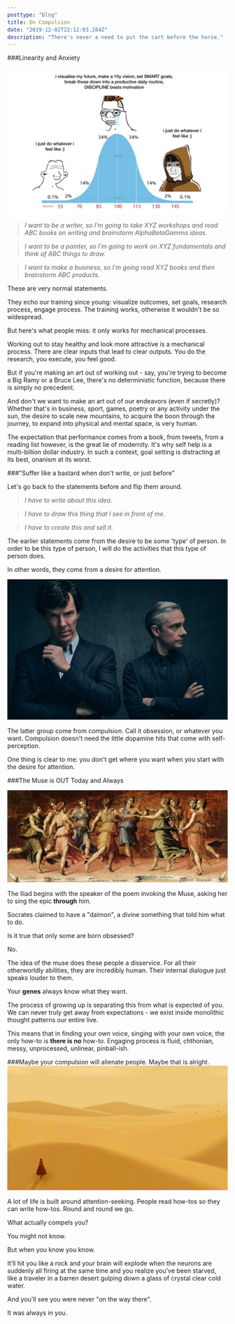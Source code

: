 ```yaml
---
posttype: "blog"
title: On Compulsion
date: "2019-12-02T22:12:03.284Z"
description: "There's never a need to put the cart before the horse."
---
```


###Linearity and Anxiety

![Memes](./memes.jpg)

> *I want to be a writer, so I'm going to take XYZ workshops and read ABC books on writing and brainstorm AlphaBetaGamma ideas.*

> *I want to be a painter, so I’m going to work on XYZ fundamentals and think of ABC things to draw.*

> *I want to make a business, so I’m going read XYZ books and then brainstorm ABC products.*

These are very normal statements.

They echo our training since young: visualize outcomes, set goals, research process, engage process. The training works, otherwise it wouldn't be so widespread.

But here's what people miss: it only works for mechanical processes.

Working out to stay healthy and look more attractive is a mechanical process. There are clear inputs that lead to clear outputs. You do the research, you execute, you feel good.

But if you're making an art out of working out - say, you're trying to become a Big Ramy or a Bruce Lee, there's no deterministic function, because there is simply no precedent.

And don't we want to make an art out of our endeavors (even if secretly)? Whether that's in business, sport, games, poetry or any activity under the sun, the desire to scale new mountains, to acquire the boon through the journey, to expand into physical and mental space, is very human.

The expectation that performance comes from a book, from tweets, from a reading list however, is the great lie of modernity. It's why self help is a multi-billion dollar industry. In such a context, goal setting is distracting at its best, onanism at its worst.

###"Suffer like a bastard when don't write, or just before"

Let's go back to the statements before and flip them around.

> *I have to write about this idea.*

> *I have to draw this thing that I see in front of me.*

> *I have to create this and sell it.*

The earlier statements come from the desire to be some 'type' of person. In order to be this type of person, I will do the activities that this type of person does.

In other words, they come from a desire for attention.

![Sherlock Holmes and Watson](./sherlock.png)


The latter group come from compulsion. Call it obsession, or whatever you want. Compulsion doesn't need the little dopamine hits that come with self-perception.

One thing is clear to me: you don't get where you want when you start with the desire for attention. 

###The Muse is OUT Today and Always

![Muses](./muses.jpg)

The Iliad begins with the speaker of the poem invoking the Muse, asking her to sing the epic **through** him. 

Socrates claimed to have a "daimon", a divine something that told him what to do.

Is it true that only some are born obsessed? 

No.

The idea of the muse does these people a disservice. For all their otherworldly abilities, they are incredibly human. Their internal dialogue just speaks louder to them.

Your **genes** always know what they want. 

The process of growing up is separating this from what is expected of you. We can never truly get away from expectations - we exist inside monolithic thought patterns our entire live.

This means that in finding your own voice, singing with your own voice, the only how-to is <b>there is no</b> how-to. Engaging process is fluid, chthonian, messy, unprocessed, unlinear, pinball-ish.

###Maybe your compulsion will alienate people. Maybe that is alright.
![Journey](./journey.jpg)

A lot of life is built around attention-seeking. People read how-tos so they can write how-tos. Round and round we go.

What actually compels you? 

You might not know.

But when you know you know. 

It’ll hit you like a rock and your brain will explode when the neurons are suddenly all firing at the same time and you realize you’ve been starved, like a traveler in a barren desert gulping down a glass of crystal clear cold water.

And you'll see you were never "on the way there". 

It was always in you.
